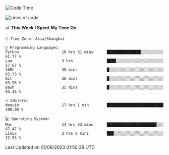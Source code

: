 <!--START_SECTION:waka-->
![Code Time](http://img.shields.io/badge/Code%20Time-1%2C473%20hrs%2019%20mins-blue)

![Lines of code](https://img.shields.io/badge/From%20Hello%20World%20I%27ve%20Written-272.3%20thousand%20lines%20of%20code-blue)

📊 **This Week I Spent My Time On** 

```text
🕑︎ Time Zone: Asia/Shanghai

💬 Programming Languages: 
Python                   10 hrs 31 mins      ███████████████░░░░░░░░░░   61.77 % 
Lua                      3 hrs               ████░░░░░░░░░░░░░░░░░░░░░   17.67 % 
YAML                     38 mins             █░░░░░░░░░░░░░░░░░░░░░░░░   03.73 % 
Git                      36 mins             █░░░░░░░░░░░░░░░░░░░░░░░░   03.56 % 
Bash                     35 mins             █░░░░░░░░░░░░░░░░░░░░░░░░   03.46 % 

🔥 Editors: 
Neovim                   17 hrs 1 min        █████████████████████████   100.00 % 

💻 Operating System: 
Mac                      14 hrs 53 mins      ██████████████████████░░░   87.47 % 
Linux                    2 hrs 8 mins        ███░░░░░░░░░░░░░░░░░░░░░░   12.53 % 
```


 Last Updated on 01/08/2023 01:50:39 UTC
<!--END_SECTION:waka-->
